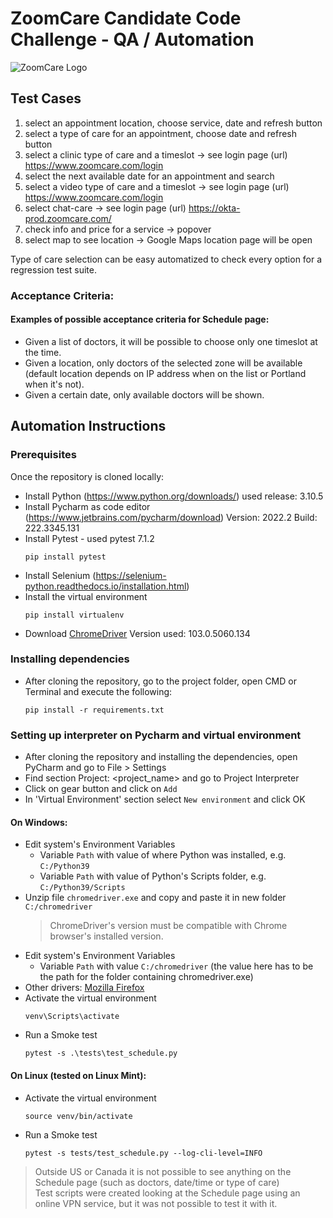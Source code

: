 # ZoomCare Candidate Code Challenge - QA / Automation

![ZoomCare Logo](https://avatars0.githubusercontent.com/u/48925141?s=150)

##  Test Cases

1. select an appointment location, choose service, date and refresh button
2. select a type of care for an appointment, choose date and refresh button
3. select a clinic type of care and a timeslot -> see login page (url) https://www.zoomcare.com/login
4. select the next available date for an appointment and search
5. select a video type of care and a timeslot -> see login page (url) https://www.zoomcare.com/login
6. select chat-care -> see login page (url) https://okta-prod.zoomcare.com/
7. check info and price for a service -> popover
8. select map to see location -> Google Maps location page will be open

Type of care selection can be easy automatized to check every option for a regression test suite.

### Acceptance Criteria:
#### Examples of possible acceptance criteria for Schedule page:
- Given a list of doctors, it will be possible to choose only one timeslot at the time.
- Given a location, only doctors of the selected zone will be available (default location depends on IP address when on the list or Portland when it's not).
- Given a certain date, only available doctors will be shown.

## Automation Instructions
### Prerequisites
Once the repository is cloned locally:
- Install Python (https://www.python.org/downloads/) used release: 3.10.5
- Install Pycharm as code editor (https://www.jetbrains.com/pycharm/download)
Version: 2022.2
Build: 222.3345.131
- Install Pytest - used pytest 7.1.2 
  ```
  pip install pytest
  ```
- Install Selenium (https://selenium-python.readthedocs.io/installation.html)
- Install the virtual environment
  ```
  pip install virtualenv
  ```
- Download [ChromeDriver](https://chromedriver.chromium.org/) Version used: 103.0.5060.134



### Installing dependencies
- After cloning the repository, go to the project folder, open CMD or Terminal and execute the following:
  ```
  pip install -r requirements.txt
  ```

### Setting up interpreter on Pycharm and virtual environment
- After cloning the repository and installing the dependencies, open PyCharm and go to File > Settings
- Find section Project: <project_name> and go to Project Interpreter
- Click on gear button and click on `Add`
- In 'Virtual Environment' section select `New environment` and click OK


#### On Windows:

- Edit system's Environment Variables
  - Variable `Path` with value of where Python was installed, e.g. `C:/Python39`
  - Variable `Path` with value of Python's Scripts folder, e.g. `C:/Python39/Scripts`
- Unzip file `chromedriver.exe` and copy and paste it in new folder `C:/chromedriver`
  > ChromeDriver's version must be compatible with Chrome browser's installed version.
- Edit system's Environment Variables
  - Variable `Path` with value `C:/chromedriver` (the value here has to be the path for the folder containing chromedriver.exe)
- Other drivers: [Mozilla Firefox](https://github.com/mozilla/geckodriver/releases)
- Activate the virtual environment
  ```
  venv\Scripts\activate
  ```
- Run a Smoke test
  ```
  pytest -s .\tests\test_schedule.py
  ```

#### On Linux (tested on Linux Mint):
- Activate the virtual environment
  ```
  source venv/bin/activate
  ```
- Run a Smoke test
  ```
  pytest -s tests/test_schedule.py --log-cli-level=INFO
  ```


> Outside US or Canada it is not possible to see anything on the Schedule page (such as doctors, date/time or type of care)<br>
> Test scripts were created looking at the Schedule page using an online VPN service, but it was not possible to test it with it.
